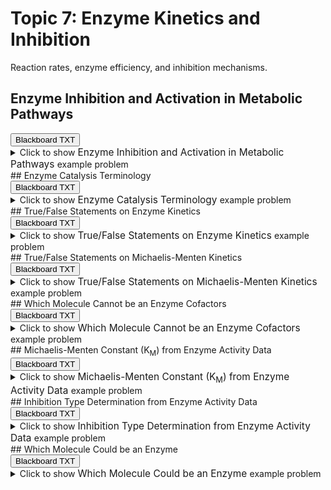 # Topic 7: Enzyme Kinetics and Inhibition

Reaction rates, enzyme efficiency, and inhibition mechanisms.

## Enzyme Inhibition and Activation in Metabolic Pathways

<div id="BCHM355-metabolic_pathway_inhibitor-button-container" class="button-container">
<button class="md-button custom-button bb_text" onclick="downloadFile('bbq-BCHM355-metabolic_pathway_inhibitor-questions.txt')" title="Download bbq-BCHM355-metabolic_pathway_inhibitor-questions.txt" aria-label="Click to download the Blackboard TXT file (bbq-BCHM355-metabolic_pathway_inhibitor-questions.txt)">
    <i class="fa fa-download"></i> Blackboard TXT
</button>
</div><details>
  <summary>
    <span style='font-weight: normal;'>
      Click to show
    </span>
    <span style='font-size: 1.1em; color: var(--md-primary-fg-color--dark)'>
      Enzyme Inhibition and Activation in Metabolic Pathways
    </span>
    <span style='font-weight: normal;'>
      example problem
    </span>
  </summary>
  {% include "biochemistry/topic07/BCHM355-metabolic_pathway_inhibitor.html" %}

</details>
## Enzyme Catalysis Terminology

<div id="MC-enzyme_terminology-button-container" class="button-container">
<button class="md-button custom-button bb_text" onclick="downloadFile('bbq-MC-enzyme_terminology-questions.txt')" title="Download bbq-MC-enzyme_terminology-questions.txt" aria-label="Click to download the Blackboard TXT file (bbq-MC-enzyme_terminology-questions.txt)">
    <i class="fa fa-download"></i> Blackboard TXT
</button>
</div><details>
  <summary>
    <span style='font-weight: normal;'>
      Click to show
    </span>
    <span style='font-size: 1.1em; color: var(--md-primary-fg-color--dark)'>
      Enzyme Catalysis Terminology
    </span>
    <span style='font-weight: normal;'>
      example problem
    </span>
  </summary>
  {% include "biochemistry/topic07/MC-enzyme_terminology.html" %}

</details>
## True/False Statements on Enzyme Kinetics

<div id="TF-enzyme_equilibrium-button-container" class="button-container">
<button class="md-button custom-button bb_text" onclick="downloadFile('bbq-TF-enzyme_equilibrium-questions.txt')" title="Download bbq-TF-enzyme_equilibrium-questions.txt" aria-label="Click to download the Blackboard TXT file (bbq-TF-enzyme_equilibrium-questions.txt)">
    <i class="fa fa-download"></i> Blackboard TXT
</button>
</div><details>
  <summary>
    <span style='font-weight: normal;'>
      Click to show
    </span>
    <span style='font-size: 1.1em; color: var(--md-primary-fg-color--dark)'>
      True/False Statements on Enzyme Kinetics
    </span>
    <span style='font-weight: normal;'>
      example problem
    </span>
  </summary>
  {% include "biochemistry/topic07/TF-enzyme_equilibrium.html" %}

</details>
## True/False Statements on Michaelis-Menten Kinetics

<div id="TF-m-m_kinetics-button-container" class="button-container">
<button class="md-button custom-button bb_text" onclick="downloadFile('bbq-TF-m-m_kinetics-questions.txt')" title="Download bbq-TF-m-m_kinetics-questions.txt" aria-label="Click to download the Blackboard TXT file (bbq-TF-m-m_kinetics-questions.txt)">
    <i class="fa fa-download"></i> Blackboard TXT
</button>
</div><details>
  <summary>
    <span style='font-weight: normal;'>
      Click to show
    </span>
    <span style='font-size: 1.1em; color: var(--md-primary-fg-color--dark)'>
      True/False Statements on Michaelis-Menten Kinetics
    </span>
    <span style='font-weight: normal;'>
      example problem
    </span>
  </summary>
  {% include "biochemistry/topic07/TF-m-m_kinetics.html" %}

</details>
## Which Molecule Cannot be an Enzyme Cofactors

<div id="enzyme_cofactors-button-container" class="button-container">
<button class="md-button custom-button bb_text" onclick="downloadFile('bbq-enzyme_cofactors-questions.txt')" title="Download bbq-enzyme_cofactors-questions.txt" aria-label="Click to download the Blackboard TXT file (bbq-enzyme_cofactors-questions.txt)">
    <i class="fa fa-download"></i> Blackboard TXT
</button>
</div><details>
  <summary>
    <span style='font-weight: normal;'>
      Click to show
    </span>
    <span style='font-size: 1.1em; color: var(--md-primary-fg-color--dark)'>
      Which Molecule Cannot be an Enzyme Cofactors
    </span>
    <span style='font-weight: normal;'>
      example problem
    </span>
  </summary>
  {% include "biochemistry/topic07/enzyme_cofactors.html" %}

</details>
## Michaelis-Menten Constant (K<sub>M</sub>) from Enzyme Activity Data

<div id="michaelis_menten_table-Km-button-container" class="button-container">
<button class="md-button custom-button bb_text" onclick="downloadFile('bbq-michaelis_menten_table-Km-questions.txt')" title="Download bbq-michaelis_menten_table-Km-questions.txt" aria-label="Click to download the Blackboard TXT file (bbq-michaelis_menten_table-Km-questions.txt)">
    <i class="fa fa-download"></i> Blackboard TXT
</button>
</div><details>
  <summary>
    <span style='font-weight: normal;'>
      Click to show
    </span>
    <span style='font-size: 1.1em; color: var(--md-primary-fg-color--dark)'>
      Michaelis-Menten Constant (K<sub>M</sub>) from Enzyme Activity Data
    </span>
    <span style='font-weight: normal;'>
      example problem
    </span>
  </summary>
  {% include "biochemistry/topic07/michaelis_menten_table-Km.html" %}

</details>
## Inhibition Type Determination from Enzyme Activity Data

<div id="michaelis_menten_table-inhibition-button-container" class="button-container">
<button class="md-button custom-button bb_text" onclick="downloadFile('bbq-michaelis_menten_table-inhibition-questions.txt')" title="Download bbq-michaelis_menten_table-inhibition-questions.txt" aria-label="Click to download the Blackboard TXT file (bbq-michaelis_menten_table-inhibition-questions.txt)">
    <i class="fa fa-download"></i> Blackboard TXT
</button>
</div><details>
  <summary>
    <span style='font-weight: normal;'>
      Click to show
    </span>
    <span style='font-size: 1.1em; color: var(--md-primary-fg-color--dark)'>
      Inhibition Type Determination from Enzyme Activity Data
    </span>
    <span style='font-weight: normal;'>
      example problem
    </span>
  </summary>
  {% include "biochemistry/topic07/michaelis_menten_table-inhibition.html" %}

</details>
## Which Molecule Could be an Enzyme

<div id="which_enzyme-button-container" class="button-container">
<button class="md-button custom-button bb_text" onclick="downloadFile('bbq-which_enzyme-questions.txt')" title="Download bbq-which_enzyme-questions.txt" aria-label="Click to download the Blackboard TXT file (bbq-which_enzyme-questions.txt)">
    <i class="fa fa-download"></i> Blackboard TXT
</button>
</div><details>
  <summary>
    <span style='font-weight: normal;'>
      Click to show
    </span>
    <span style='font-size: 1.1em; color: var(--md-primary-fg-color--dark)'>
      Which Molecule Could be an Enzyme
    </span>
    <span style='font-weight: normal;'>
      example problem
    </span>
  </summary>
  {% include "biochemistry/topic07/which_enzyme.html" %}

</details>
